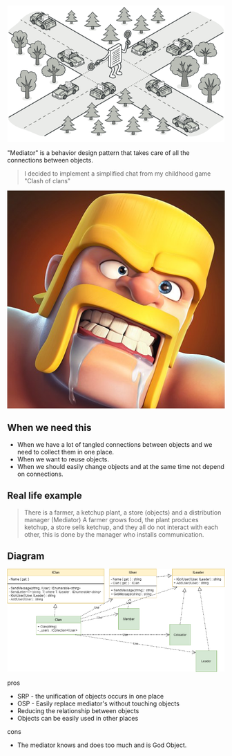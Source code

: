 ![Main](ImgForReadme/mediator.png)

"Mediator" is a behavior design pattern that takes care of all the connections between objects.

> I decided to implement a simplified chat from my childhood game "Clash of clans"

![ClashOfClans](ImgForReadme/ClashOfClans.jpg)


## When we need this
* When we have a lot of tangled connections between objects and we need to collect them in one place.
* When we want to reuse objects.
* When we should easily change objects and at the same time not depend on connections.

## Real life example

> There is a farmer, a ketchup plant, a store (objects) and a distribution manager (Mediator) A farmer grows food, the plant produces ketchup, a store sells ketchup, and they all do not interact with each other, this is done by the manager who installs communication.

## Diagram
![UML](ImgForReadme/UML.png)

pros

* SRP - the unification of objects occurs in one place
* OSP - Easily replace mediator's without touching objects
* Reducing the relationship between objects
* Objects can be easily used in other places

cons

* The mediator knows and does too much and is God Object.